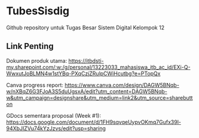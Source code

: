 # TubesSisdig
Github repository untuk Tugas Besar Sistem Digital Kelompok 12

## Link Penting
Dokumen produk utama: https://itbdsti-my.sharepoint.com/:w:/g/personal/13223033_mahasiswa_itb_ac_id/EXi-Q-WwxutJoBLMN4w1stYBq-PXqCzjZRulpCWiHcutbg?e=PTopQx

Canva progress report: https://www.canva.com/design/DAGW5BNqb-w/nXBqZ6G3FJoA3S5duUgsxA/edit?utm_content=DAGW5BNqb-w&utm_campaign=designshare&utm_medium=link2&utm_source=sharebutton

GDocs sementara proposal (Week #1): https://docs.google.com/document/d/1FH9sqvqeUypvOKmq7Gufx39l-94XbJIZVu74kYzJzvs/edit?usp=sharing
